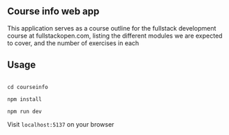 ## Course info web app

This application serves as a course outline for the fullstack development course at fullstackopen.com, listing the different modules we are expected  to cover, and the number of exercises in each

## Usage

```shell

cd courseinfo

npm install 

npm run dev

```

Visit `localhost:5137` on your browser
